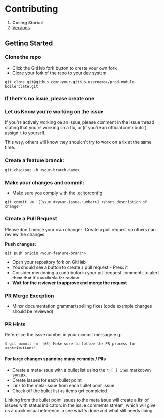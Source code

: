 # Contributing

1. Getting Started
1. [Versions](https://github.com/ericelliott/prod-module-boilerplate/blob/master/docs/contributing/versions/index.md)

## Getting Started

### Clone the repo

* Click the GitHub fork button to create your own fork
* Clone your fork of the repo to your dev system

```
git clone git@github.com:<your-github-username>/prod-module-boilerplate.git
```

### If there's no issue, please create one


### Let us Know you're working on the issue

If you're actively working on an issue, please comment in the issue thread stating that you're working on a fix, or (if you're an official contributor) assign it to yourself.

This way, others will know they shouldn't try to work on a fix at the same time.


### Create a feature branch:

```
git checkout -b <your-branch-name>
```

### Make your changes and commit:

* Make sure you comply with the [.editorconfig](http://editorconfig.org/)

```
git commit -m '[Issue #<your-issue-number>] <short description of change>'
```

### Create a Pull Request

Please don't merge your own changes. Create a pull request so others can review the changes.

**Push changes:**

```
git push origin <your-feature-branch>
```

* Open your repository fork on GitHub
* You should see a button to create a pull request - Press it
* Consider mentioning a contributor in your pull request comments to alert them that it's available for review
* **Wait for the reviewer to approve and merge the request**

### PR Merge Exception

* Minor documentation grammar/spelling fixes (code example changes should be reviewed)


### PR Hints

Reference the issue number in your commit message e.g.:

```
$ git commit -m '[#5] Make sure to follow the PR process for contributions'
```

#### For large changes spanning many commits / PRs

* Create a meta-issue with a bullet list using the `* [ ] item` markdown syntax.
* Create issues for each bullet point
* Link to the meta-issue from each bullet point issue
* Check off the bullet list as items get completed

Linking from the bullet point issues to the meta issue will create a list of issues with status indicators in the issue comments stream, which will give us a quick visual reference to see what's done and what still needs doing.
